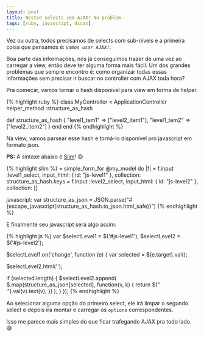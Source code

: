```yaml
---
layout: post
title: Nested selects sem AJAX? No problem.
tags: [ruby, javascript, dicas]
---
```

Vez ou outra, todos precisamos de selects com sub-níveis e a primeira coisa que pensamos é: *`vamos usar AJAX!`*.

Boa parte das informações, nós já conseguimos trazer de uma vez ao carregar a view, então deve ter alguma forma mais fácil.
Um dos grandes problemas que sempre encontro é: como organizar todas essas informações sem precisar ir buscar no controller com AJAX toda hora?

Pra começar, vamos tornar o hash disponível para view em forma de helper.

{% highlight ruby %}
class MyController < ApplicationController
  helper_method :structure_as_hash

  def structure_as_hash
    {
      "level1_tem1" => ["level2_item1"],
      "level1_tem2" => ["level2_item2"]
    }
  end
end
{% endhighlight %}

Na view, vamos parsear esse hash e torná-lo disponível pro javascript em formato json.

**PS:** A sintaxe abaixo é [Slim][1]! :wink:

{% highlight slim %}
= simple_form_for @my_model do |f|
  = f.input :level1_select, input_html: { id: "js-level1" }, collection: structure_as_hash.keys
  = f.input :level2_select, input_html: { id: "js-level2" }, collection: []

javascript:
  var structure_as_json = JSON.parse("#{escape_javascript(structure_as_hash.to_json.html_safe)}")
{% endhighlight %}

E finalmente seu javascript será algo assim:

{% highlight js %}
var $selectLevel1 = $('#js-level1'),
  $selectLevel2 = $('#js-level2');

$selectLevel1.on('change', function (e) {
  var selected = $(e.target).val();

  $selectLevel2.html('');

  if (selected.length) {
    $selectLevel2.append(
      $.map(structure_as_json[selected], function(v, k) {
        return $("<option>").val(v).text(v);
      })
    );
  }
});
{% endhighlight %}

Ao selecionar alguma opção do primeiro select, ele irá limpar o segundo select e depois irá montar e carregar os `options` correspondentes.

Isso me parece mais simples do que ficar trafegando AJAX pra todo lado. :sweat_smile:

[1]: http://slim-lang.com
